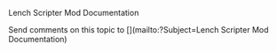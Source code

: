 ﻿Lench Scripter Mod Documentation



Send comments on this topic to [](mailto:?Subject=Lench Scripter Mod Documentation)
